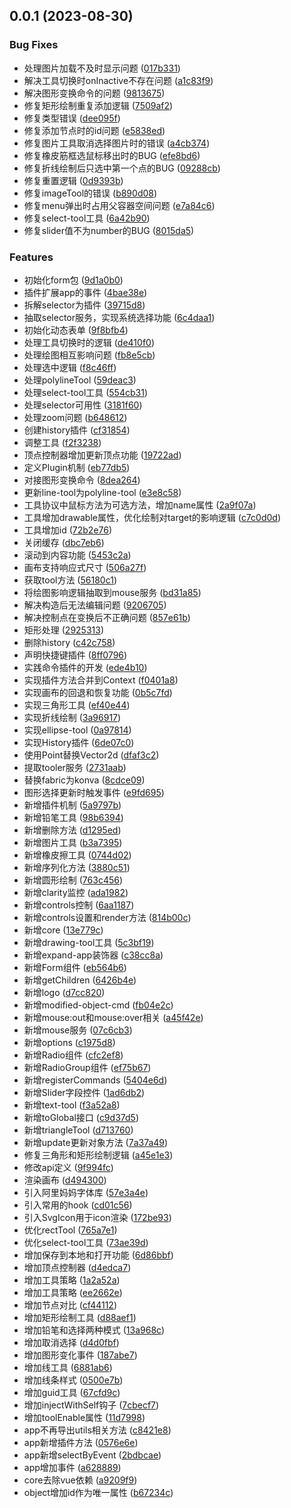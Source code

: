## 0.0.1 (2023-08-30)


### Bug Fixes

* 处理图片加载不及时显示问题 ([017b331](https://github.com/JessYan0913/pictode/commit/017b33185a6e1a0f33044d20af53587ff4212b03))
* 解决工具切换时onInactive不存在问题 ([a1c83f9](https://github.com/JessYan0913/pictode/commit/a1c83f947bf05cb47681f759f7e68bd8f1a27a35))
* 解决图形变换命令的问题 ([9813675](https://github.com/JessYan0913/pictode/commit/98136756e3f74c926e4401ad15bed873b751ffd7))
* 修复矩形绘制重复添加逻辑 ([7509af2](https://github.com/JessYan0913/pictode/commit/7509af28a10150349f235e1e94a55e06425dbff0))
* 修复类型错误 ([dee095f](https://github.com/JessYan0913/pictode/commit/dee095f9016518a7b5af56afbe5db69cf7ec3cd8))
* 修复添加节点时的id问题 ([e5838ed](https://github.com/JessYan0913/pictode/commit/e5838ed12ec430d217efc0bc6b69a7af66b97df2))
* 修复图片工具取消选择图片时的错误 ([a4cb374](https://github.com/JessYan0913/pictode/commit/a4cb374465dec6f751917407ed4a26f918a59cb7))
* 修复橡皮筋框选鼠标移出时的BUG ([efe8bd6](https://github.com/JessYan0913/pictode/commit/efe8bd65e6f3656c7baeccccc1e7ab6d5318e00a))
* 修复折线绘制后只选中第一个点的BUG ([09288cb](https://github.com/JessYan0913/pictode/commit/09288cb0f6927dc20f3227c2b8d303dd721584d6))
* 修复重置逻辑 ([0d9393b](https://github.com/JessYan0913/pictode/commit/0d9393bcc16223df0def3e26d5e9df4e2fd8bf4b))
* 修复imageTool的错误 ([b890d08](https://github.com/JessYan0913/pictode/commit/b890d081a85efc534af4865e586bed5cdefb4c53))
* 修复menu弹出时占用父容器空间问题 ([e7a84c6](https://github.com/JessYan0913/pictode/commit/e7a84c64bc4a92cbd0a3840586ff1881944576d5))
* 修复select-tool工具 ([6a42b90](https://github.com/JessYan0913/pictode/commit/6a42b9094cfc8fa23247e0bba20f3e5f055f5cfd))
* 修复slider值不为number的BUG ([8015da5](https://github.com/JessYan0913/pictode/commit/8015da582d7d852652bcb06d15f2245b720e43cd))


### Features

*  初始化form包 ([9d1a0b0](https://github.com/JessYan0913/pictode/commit/9d1a0b08e10ba4d518d78950b9099767e254e8b9))
* 插件扩展app的事件 ([4bae38e](https://github.com/JessYan0913/pictode/commit/4bae38e52c8688df79f56dec1d2a0b8f9948adc8))
* 拆解selector为插件 ([39715d8](https://github.com/JessYan0913/pictode/commit/39715d8727a449d3a69e2c35c166a57a5a021268))
* 抽取selector服务，实现系统选择功能 ([6c4daa1](https://github.com/JessYan0913/pictode/commit/6c4daa13d7d72714f022d13caecf485bae524ae7))
* 初始化动态表单 ([9f8bfb4](https://github.com/JessYan0913/pictode/commit/9f8bfb43abaee9298ec7bb451c0be11991429ec7))
* 处理工具切换时的逻辑 ([de410f0](https://github.com/JessYan0913/pictode/commit/de410f0759b08ceff9978f6a092229c53ff51f27))
* 处理绘图相互影响问题 ([fb8e5cb](https://github.com/JessYan0913/pictode/commit/fb8e5cb3e603ed0b680c70d59e9e4db78ca2b2fb))
* 处理选中逻辑 ([f8c46ff](https://github.com/JessYan0913/pictode/commit/f8c46ffe36a7f77b90f700a8b503923db5b57396))
* 处理polylineTool ([59deac3](https://github.com/JessYan0913/pictode/commit/59deac3f3732c2b4c558b364440076f61902db11))
* 处理select-tool工具 ([554cb31](https://github.com/JessYan0913/pictode/commit/554cb31b8c0f6e7f2bc4652a3d8457a0a495e68b))
* 处理selector可用性 ([3181f60](https://github.com/JessYan0913/pictode/commit/3181f600d5c302efd072de295479bcd977b6d5c4))
* 处理zoom问题 ([b648612](https://github.com/JessYan0913/pictode/commit/b6486122f8328820e024fd1c09f7f07a99db44c8))
* 创建history插件 ([cf31854](https://github.com/JessYan0913/pictode/commit/cf318546009d5bdb84435f754ec76b5a730510b0))
* 调整工具 ([f2f3238](https://github.com/JessYan0913/pictode/commit/f2f32383ebc6d2b27067bdf580002e38a1358653))
* 顶点控制器增加更新顶点功能 ([19722ad](https://github.com/JessYan0913/pictode/commit/19722ad906c33a9b6c7591bdcd89ca5f48c285ef))
* 定义Plugin机制 ([eb77db5](https://github.com/JessYan0913/pictode/commit/eb77db56b4af5e90840d4e0ae5fd6f24fedef58c))
* 对接图形变换命令 ([8dea264](https://github.com/JessYan0913/pictode/commit/8dea2644a5f6c8d9a803e51f7f02c0223c0f86cc))
* 更新line-tool为polyline-tool ([e3e8c58](https://github.com/JessYan0913/pictode/commit/e3e8c582d6cbd80ac02351dabf2c6595712229e1))
* 工具协议中鼠标方法为可选方法，增加name属性 ([2a9f07a](https://github.com/JessYan0913/pictode/commit/2a9f07a0ee3e5fa0c6b79389820911eb22aaa37b))
* 工具增加drawable属性，优化绘制对target的影响逻辑 ([c7c0d0d](https://github.com/JessYan0913/pictode/commit/c7c0d0d1be29b517bb25ad4fb9861bf1ec141bcb))
* 工具增加id ([72b2e76](https://github.com/JessYan0913/pictode/commit/72b2e76234702bb1d0f171d856f8423ccae0217f))
* 关闭缓存 ([dbc7eb6](https://github.com/JessYan0913/pictode/commit/dbc7eb6738f7d1752f7056b3b457e6f8b9f5864a))
* 滚动到内容功能 ([5453c2a](https://github.com/JessYan0913/pictode/commit/5453c2ac02857bbbade21e47cf92bcfb67b4c226))
* 画布支持响应式尺寸 ([506a27f](https://github.com/JessYan0913/pictode/commit/506a27f5caecc9fa696062af8e0bd6c4abca4671))
* 获取tool方法 ([56180c1](https://github.com/JessYan0913/pictode/commit/56180c17274c6d52e44e929e2e96de07b141079d))
* 将绘图影响逻辑抽取到mouse服务 ([bd31a85](https://github.com/JessYan0913/pictode/commit/bd31a851c78619a598d897b9310ca08785c50b8d))
* 解决构造后无法编辑问题 ([9206705](https://github.com/JessYan0913/pictode/commit/92067051531edbd3b5b7a72c7e4cb6b015bb735c))
* 解决控制点在变换后不正确问题 ([857e61b](https://github.com/JessYan0913/pictode/commit/857e61bea905d39d41961e05510f1d6a8516f61e))
* 矩形处理 ([2925313](https://github.com/JessYan0913/pictode/commit/2925313943382f5f1f38945f3ca5c20e2c65c913))
* 删除history ([c42c758](https://github.com/JessYan0913/pictode/commit/c42c758b5776498f4c62f9dca646d303e4245627))
* 声明快捷键插件 ([8ff0796](https://github.com/JessYan0913/pictode/commit/8ff0796ff8c001510723b323c356cd7a647ed6a4))
* 实践命令插件的开发 ([ede4b10](https://github.com/JessYan0913/pictode/commit/ede4b10fbb339b661145bf7e81620cb2f17b1790))
* 实现插件方法合并到Context ([f0401a8](https://github.com/JessYan0913/pictode/commit/f0401a82f5711a7e8418388e7118f977dc79f203))
* 实现画布的回退和恢复功能 ([0b5c7fd](https://github.com/JessYan0913/pictode/commit/0b5c7fd231245849e41792a80e7ea2eee09027d6))
* 实现三角形工具 ([ef40e44](https://github.com/JessYan0913/pictode/commit/ef40e4477bd13c5a0e6b3a9924f1fa8e9a242130))
* 实现折线绘制 ([3a96917](https://github.com/JessYan0913/pictode/commit/3a969171815a6dac54213943e17eab98ef02a8a8))
* 实现ellipse-tool ([0a97814](https://github.com/JessYan0913/pictode/commit/0a97814cff7cac8a5c50557c208f5966f3344316))
* 实现History插件 ([6de07c0](https://github.com/JessYan0913/pictode/commit/6de07c0548fae724c390f54c85b054c069cab3e3))
* 使用Point替换Vector2d ([dfaf3c2](https://github.com/JessYan0913/pictode/commit/dfaf3c2e8c18a0d9b9c433cdc7e2e5fd4f6a8911))
* 提取tooler服务 ([2731aab](https://github.com/JessYan0913/pictode/commit/2731aabd85d6dc9c8c4adafe5cc8835687293e39))
* 替换fabric为konva ([8cdce09](https://github.com/JessYan0913/pictode/commit/8cdce09b75bd2836816568f6ef5be601d99fd71f))
* 图形选择更新时触发事件 ([e9fd695](https://github.com/JessYan0913/pictode/commit/e9fd695a8c4e5c5d03fde57374d6ecc30493c389))
* 新增插件机制 ([5a9797b](https://github.com/JessYan0913/pictode/commit/5a9797b92ea45ade2b16a0817cf4e4541760b5c4))
* 新增铅笔工具 ([98b6394](https://github.com/JessYan0913/pictode/commit/98b6394c67eaeb7ec1cb3756f959ffe522fa5c97))
* 新增删除方法 ([d1295ed](https://github.com/JessYan0913/pictode/commit/d1295edced01969e9b4302d3a4b6c5b6e2c2972f))
* 新增图片工具 ([b3a7395](https://github.com/JessYan0913/pictode/commit/b3a7395acada451bdd951f99f41f13da4a3975e9))
* 新增橡皮擦工具 ([0744d02](https://github.com/JessYan0913/pictode/commit/0744d02391b9a3abaa57a53be4e7db05981e21ac))
* 新增序列化方法 ([3880c51](https://github.com/JessYan0913/pictode/commit/3880c513acc902db7580b28ff56df23542093039))
* 新增圆形绘制 ([763c456](https://github.com/JessYan0913/pictode/commit/763c456ad26f4d01177ce885eaaad810d7aea08b))
* 新增clarity监控 ([ada1982](https://github.com/JessYan0913/pictode/commit/ada19828b76c97c5207bed36fc405ac2816903df))
* 新增controls控制 ([6aa1187](https://github.com/JessYan0913/pictode/commit/6aa118737dfee85adc9556afb5cbae97033d2c06))
* 新增controls设置和render方法 ([814b00c](https://github.com/JessYan0913/pictode/commit/814b00c44efea02c38ca2bc8fdbf51390903e724))
* 新增core ([13e779c](https://github.com/JessYan0913/pictode/commit/13e779c6ce58eae20a65d08f656bde52716c7ea9))
* 新增drawing-tool工具 ([5c3bf19](https://github.com/JessYan0913/pictode/commit/5c3bf19283a7a19428e186303328d674e4bdf3e4))
* 新增expand-app装饰器 ([c38cc8a](https://github.com/JessYan0913/pictode/commit/c38cc8a1a267b2a7a1a6ecbb6f4832ed4dfa31d7))
* 新增Form组件 ([eb564b6](https://github.com/JessYan0913/pictode/commit/eb564b6fd1efe9ad59b97d3cb895f65bf57acc51))
* 新增getChildren ([6426b4e](https://github.com/JessYan0913/pictode/commit/6426b4e605ae2103b7f78de60c6706774d1ab903))
* 新增logo ([d7cc820](https://github.com/JessYan0913/pictode/commit/d7cc820d72310c814299bec8fe7e2da5cd74f6c2))
* 新增modified-object-cmd ([fb04e2c](https://github.com/JessYan0913/pictode/commit/fb04e2c217f5b1bbb899b050cf26982e2222a9d8))
* 新增mouse:out和mouse:over相关 ([a45f42e](https://github.com/JessYan0913/pictode/commit/a45f42ee192ef24dbd9f2f268f48fd4ca1113a7d))
* 新增mouse服务 ([07c6cb3](https://github.com/JessYan0913/pictode/commit/07c6cb322947076eb8bc7ca68f7f4ab2aa5de7e2))
* 新增options ([c1975d8](https://github.com/JessYan0913/pictode/commit/c1975d84d4be392a48a95ef84bdbc3d51a6321de))
* 新增Radio组件 ([cfc2ef8](https://github.com/JessYan0913/pictode/commit/cfc2ef8cba9d33d7e33a5dca839fc9f3f481d90c))
* 新增RadioGroup组件 ([ef75b67](https://github.com/JessYan0913/pictode/commit/ef75b67f0badc34e204607a806ce37c0780dd98e))
* 新增registerCommands ([5404e6d](https://github.com/JessYan0913/pictode/commit/5404e6d0d72254133a057a72d2d1c3cc8bfbd923))
* 新增Slider字段控件 ([1ad6db2](https://github.com/JessYan0913/pictode/commit/1ad6db2af34bc64608f0e7d138d500b921e1fbe1))
* 新增text-tool ([f3a52a8](https://github.com/JessYan0913/pictode/commit/f3a52a8d7f95945edd3338f6d90858bc59ba14c3))
* 新增toGlobal接口 ([c9d37d5](https://github.com/JessYan0913/pictode/commit/c9d37d57a4a058c27a91c48858ad123ce05ffce4))
* 新增triangleTool ([d713760](https://github.com/JessYan0913/pictode/commit/d7137606f2d557fb681bd43e5fa3824a9c489c57))
* 新增update更新对象方法 ([7a37a49](https://github.com/JessYan0913/pictode/commit/7a37a492539eccdcbe1682073876bad7fa8d4162))
* 修复三角形和矩形绘制逻辑 ([a45e1e3](https://github.com/JessYan0913/pictode/commit/a45e1e32cf5f8dcf3aca60835e2905fac0a7dde9))
* 修改api定义 ([9f994fc](https://github.com/JessYan0913/pictode/commit/9f994fc0c571c6bbb6a528b07ff8b343dcc470ce))
* 渲染画布 ([d494300](https://github.com/JessYan0913/pictode/commit/d494300c446dfdb06506e4860989f0cf47df5cc7))
* 引入阿里妈妈字体库 ([57e3a4e](https://github.com/JessYan0913/pictode/commit/57e3a4e2e64aefafe2e5418ad373677d958e53b8))
* 引入常用的hook ([cd01c56](https://github.com/JessYan0913/pictode/commit/cd01c56b1d669e4f974e1ba5f40fd7bf2a48b41f))
* 引入SvgIcon用于icon渲染 ([172be93](https://github.com/JessYan0913/pictode/commit/172be93393b3a24ccea64da7f20018ab8e90ab68))
* 优化rectTool ([765a7e1](https://github.com/JessYan0913/pictode/commit/765a7e1d9502f18338f93a4d188a6ba4cc0c2b06))
* 优化select-tool工具 ([73ae39d](https://github.com/JessYan0913/pictode/commit/73ae39d56340c30807da0e7ea60de16d71065bd2))
* 增加保存到本地和打开功能 ([6d86bbf](https://github.com/JessYan0913/pictode/commit/6d86bbf1a014dc6048cc7ebc73d2bf2f2ce16bc0))
* 增加顶点控制器 ([d4edca7](https://github.com/JessYan0913/pictode/commit/d4edca7c67e3440269c76a384e3702194eaeb5ae))
* 增加工具策略 ([1a2a52a](https://github.com/JessYan0913/pictode/commit/1a2a52ad163ea16af514624ab2bb2685a4941610))
* 增加工具策略 ([ee2662e](https://github.com/JessYan0913/pictode/commit/ee2662e35dcf6d96f159214aab3b3f084e1adaac))
* 增加节点对比 ([cf44112](https://github.com/JessYan0913/pictode/commit/cf4411219602f188dde0e810eddc5c3b3485f6a2))
* 增加矩形绘制工具 ([d88aef1](https://github.com/JessYan0913/pictode/commit/d88aef1e9f16696a4d7055aed18b1eac6da09b03))
* 增加铅笔和选择两种模式 ([13a968c](https://github.com/JessYan0913/pictode/commit/13a968c6b2e1e109945693adf04db276517c35d3))
* 增加取消选择 ([d4d0fbf](https://github.com/JessYan0913/pictode/commit/d4d0fbf24a2bb6d2aff381b15c949837d6b95d70))
* 增加图形变化事件 ([187abe7](https://github.com/JessYan0913/pictode/commit/187abe719372095fdaf013a235353622c2418176))
* 增加线工具 ([6881ab6](https://github.com/JessYan0913/pictode/commit/6881ab6c736f299848f7176ed5d1619c77411a3a))
* 增加线条样式 ([0500e7b](https://github.com/JessYan0913/pictode/commit/0500e7b41ee53f416701f5caaa43260ad6a1fa16))
* 增加guid工具 ([67cfd9c](https://github.com/JessYan0913/pictode/commit/67cfd9c0574894b8295d9d127b7d98546f6a5df5))
* 增加injectWithSelf钩子 ([7cbecf7](https://github.com/JessYan0913/pictode/commit/7cbecf77d36b25f4b05ead9935fef2d6cf911346))
* 增加toolEnable属性 ([11d7998](https://github.com/JessYan0913/pictode/commit/11d7998c5377c2fe3e27dc826d2e721bf5367555))
* app不再导出utils相关方法 ([c8421e8](https://github.com/JessYan0913/pictode/commit/c8421e85cfbfd9142bfbe74d8206e2f9ab9b42fd))
* app新增插件方法 ([0576e6e](https://github.com/JessYan0913/pictode/commit/0576e6ec9116fa3552db4485c52d062e89cb1dec))
* app新增selectByEvent ([2bdbcae](https://github.com/JessYan0913/pictode/commit/2bdbcae2b503e8370ad6cead037fe525ef720d85))
* app增加事件 ([a628889](https://github.com/JessYan0913/pictode/commit/a6288892bf28b3adaa8ca8ef61ce2d8133381786))
* core去除vue依赖 ([a9209f9](https://github.com/JessYan0913/pictode/commit/a9209f9a3a0d0e949a7fb5fa538832acf8188477))
* object增加id作为唯一属性 ([b67234c](https://github.com/JessYan0913/pictode/commit/b67234c42a5028499f6a79e4420a1197d236439c))



